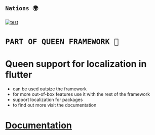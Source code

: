 ## **`Nations 🌍`**

[![test](https://github.com/maxzod/nations/actions/workflows/dart.yml/badge.svg)](https://github.com/maxzod/nations/actions/workflows/dart.yml)

# **`PART OF QUEEN FRAMEWORK 👑`**

# Queen support for localization in flutter

- can be used outsize the framework
- for more out-of-box features use it with the rest of the framework
- support localization for packages
- to find out more visit the documentation

# [Documentation](https://flutterqueen.github.io/website/)
